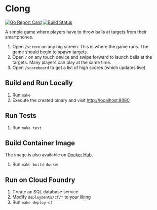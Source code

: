 # Clong

[![Go Report Card](https://goreportcard.com/badge/github.com/cloudlena/clong)](https://goreportcard.com/report/github.com/cloudlena/clong)
[![Build Status](https://github.com/cloudlena/clong/actions/workflows/main.yml/badge.svg)](https://github.com/cloudlena/clong/actions)

A simple game where players have to throw balls at targets from their smartphones.

1.  Open `/screen` on any big screen. This is where the game runs. The game should begin to spawn targets.
1.  Open `/` on any touch device and swipe forward to launch balls at the targets. Many players can play at the same time.
1.  Open `/scoreboard` to get a list of high scores (which updates live).

## Build and Run Locally

1.  Run `make`
1.  Execute the created binary and visit <http://localhost:8080>

## Run Tests

1.  Run `make test`

## Build Container Image

The image is also available on [Docker Hub](https://hub.docker.com/r/cloudlena/clong/).

1.  Run `make build-docker`

## Run on Cloud Foundry

1.  Create an SQL database service
1.  Modify `deployments/cf/*` to your liking
1.  Run `make deploy-cf`
